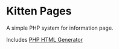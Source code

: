 # Kitten Pages

A simple PHP system for information page.

Includes [PHP HTML Generator](https://github.com/Airmanbzh/php-html-generator)